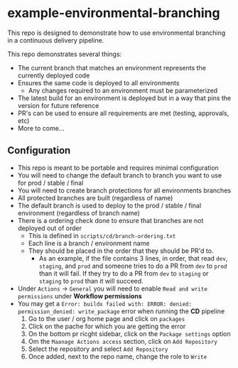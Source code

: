 # example-environmental-branching

This repo is designed to demonstrate how to use environmental branching in a continuous delivery pipeline.

This repo demonstrates several things:
- The current branch that matches an environment represents the currently deployed code
- Ensures the same code is deployed to all environments
  - Any changes required to an environment must be parameterized
- The latest build for an environment is deployed but in a way that pins the version for future reference
- PR's can be used to ensure all requirements are met (testing, approvals, etc)
- More to come...

## Configuration

- This repo is meant to be portable and requires minimal configuration
- You will need to change the default branch to branch you want to use for prod / stable / final
- You will need to create branch protections for all environments branches
- All protected branches are built (regardless of name)
- The default branch is used to deploy to the prod / stable / final environment (regardless of branch name)
- There is a ordering check done to ensure that branches are not deployed out of order
  - This is defined in `scripts/cd/branch-ordering.txt`
  - Each line is a branch / environment name
  - They should be placed in the order that they should be PR'd to.
    - As an example, if the file contains 3 lines, in order, that read `dev`, `staging`, and `prod` and someone tries to do a PR from `dev` to `prod` than it will fail. If they try to do a PR from `dev` to `staging` or `staging` to `prod` than it will succeed.
- Under `Actions` -> `General` you will need to enable `Read and write permissions` under **Workflow permissions**
- You may get a `Error: buildx failed with: ERROR: denied: permission_denied: write_package` error when running the **CD** pipeline
  1. Go to the user / org home page and click on `packages`
  2. Click on the pache for which you are getting the error
  3. On the bottom pr ricght sidebar, click on the `Package settings` option
  4. Om the `Maanage Actions access` section, click on `Add Repository`
  5. Select the repository and select `Add Repository`
  6. Once added, next to the repo name, change the role to `Write`
